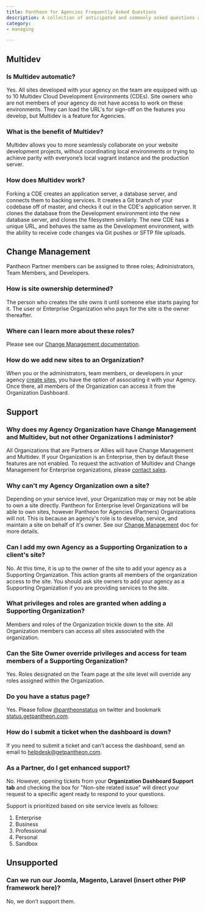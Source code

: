 ```yaml
---
title: Pantheon for Agencies Frequently Asked Questions
description: A collection of anticipated and commonly asked questions and answers about Partner Organizations on the Platform.
category:
- managing

---
```


## Multidev

### Is Multidev automatic?

Yes. All sites developed with your agency on the team are equipped with up to 10 Multidev Cloud Development Environments (CDEs). Site owners who are not members of your agency do not have access to work on these environments. They can load the URL's for sign-off on the features you develop, but Multidev is a feature for Agencies.

### What is the benefit of Multidev?

Multidev allows you to more seamlessly collaborate on your website development projects, without coordinating local environments or trying to achieve parity with everyone’s local vagrant instance and the production server.

### How does Multidev work?

Forking a CDE creates an application server, a database server, and connects them to backing services. It creates a Git branch of your codebase off of master, and checks it out in the CDE's application server. It clones the database from the Development environment into the new database server, and clones the filesystem similarly. The new CDE has a unique URL, and behaves the same as the Development environment, with the ability to receive code changes via Git pushes or SFTP file uploads.

## Change Management

Pantheon Partner members can be assigned to three roles; Administrators, Team Members, and Developers.


### How is site ownership determined?
The person who creates the site owns it until someone else starts paying for it. The user or Enterprise Organization who pays for the site is the owner thereafter.

### Where can I learn more about these roles?

Please see our [Change Management documentation](/docs/articles/organizations/change-management).

### How do we add new sites to an Organization?

When you or the administrators, team members, or developers in your agency [create sites](https://dashboard.pantheon.io/sites/create), you have the option of associating it with your Agency. Once there, all members of the Organization can access it from the Organization Dashboard.

## Support

### Why does my Agency Organization have Change Management and Multidev, but not other Organizations I administor?
All Organizations that are Partners or Allies will have Change Management and Multidev. If your Organization is an Enterprise, then by default these features are not enabled. To request the activation of Multidev and Change Management for Enterprise organizations, please [contact sales](https://pantheon.io/contact-us).

### Why can't my Agency Organization own a site?
Depending on your service level, your Organization may or may not be able to own a site directly. Pantheon for Enterprise level Organizations will be able to own sites, however Pantheon for Agencies (Partners) Organizations will not. This is because an agency's role is to develop, service, and maintain a site on behalf of it's owner. See our [Change Management](/docs/articles/organizations/change-management/#managing-people) doc for more details.

### Can I add my own Agency as a Supporting Organization to a client's site?
No. At this time, it is up to the owner of the site to add your agency as a Supporting Organization. This action grants all members of the organization access to the site. You should ask site owners to add your agency as a Supporting Organization if you are providing services to the site.

### What privileges and roles are granted when adding a Supporting Organization?
Members and roles of the Organization trickle down to the site. All Organization members can access all sites associated with the organization.

### Can the Site Owner override privileges and access for team members of a Supporting Organization?
Yes. Roles designated on the Team page at the site level will override any roles assigned within the Organization.

### Do you have a status page?
Yes. Please follow [@pantheonstatus](https://twitter.com/pantheonstatus) on twitter and bookmark [status.getpantheon.com](https://status.getpantheon.com).

### How do I submit a ticket when the dashboard is down?
If you need to submit a ticket and can’t access the dashboard, send an email to helpdesk@getpantheon.com.

### As a Partner, do I get enhanced support?

No. However, opening tickets from your **Organization Dashboard Support tab** and checking the box for "Non-site related issue" will direct your request to a specific agent ready to respond to your questions.

Support is prioritized based on site service levels as follows:

1. Enterprise
2. Business
3. Professional
4. Personal
5. Sandbox

## Unsupported

### Can we run our Joomla, Magento, Laravel (insert other PHP framework here)?
No, we don’t support them.
